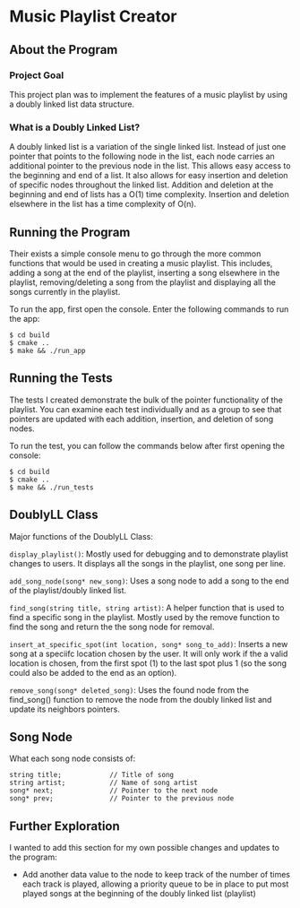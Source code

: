 # Music Playlist Creator

## About the Program
### Project Goal
This project plan was to implement the features of a music playlist by using a doubly linked list data structure.

### What is a Doubly Linked List?
A doubly linked list is a variation of the single linked list. Instead of just one pointer that points to the following node in the list, each node carries an additional pointer to the previous node in the list. This allows easy access to the beginning and end of a list. It also allows for easy insertion and deletion of specific nodes throughout the linked list. Addition and deletion at the beginning and end of lists has a O(1) time complexity. Insertion and deletion elsewhere in the list has a time complexity of O(n).

## Running the Program
Their exists a simple console menu to go through the more common functions that would be used in creating a music playlist. This includes, adding a song at the end of the playlist, inserting a song elsewhere in the playlist, removing/deleting a song from the playlist and displaying all the songs currently in the playlist.

To run the app, first open the console. Enter the following commands to run the app:
```
$ cd build
$ cmake ..
$ make && ./run_app
```


## Running the Tests
The tests I created demonstrate the bulk of the pointer functionality of the playlist. You can examine each test individually and as a group to see that pointers are updated with each addition, insertion, and deletion of song nodes. 

To run the test, you can follow the commands below after first opening the console:

```
$ cd build
$ cmake ..
$ make && ./run_tests
```

## DoublyLL Class
Major functions of the DoublyLL Class:

`display_playlist()`: Mostly used for debugging and to demonstrate playlist changes to users. It displays all the songs in the playlist, one song per line.

`add_song_node(song* new_song)`: Uses a song node to add a song to the end of the playlist/doubly linked list.

`find_song(string title, string artist)`: A helper function that is used to find a specific song in the playlist. Mostly used by the remove function to find the song and return the the song node for removal.

`insert_at_specific_spot(int location, song* song_to_add)`: Inserts a new song at a speciifc location chosen by the user. It will only work if the a valid location is chosen, from the first spot (1) to the last spot plus 1 (so the song could also be added to the end as an option).

`remove_song(song* deleted_song)`: Uses the found node from the find_song() function to remove the node from the doubly linked list and update its neighbors pointers.

## Song Node
What each song node consists of:

```
string title;            // Title of song
string artist;           // Name of song artist
song* next;              // Pointer to the next node
song* prev;              // Pointer to the previous node
```

## Further Exploration
I wanted to add this section for my own possible changes and updates to the program:

* Add another data value to the node to keep track of the number of times each track is played, allowing a priority queue to be in place to put most played songs at the beginning of the doubly linked list (playlist)
